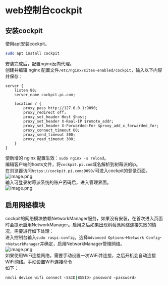 # web控制台cockpit

## 安装cockpit
使用apt安装cockpit。
```bash
sudo apt install cockpit
```
安装完成后，配置nginx反向代理。<br />创建并编辑 nginx 配置文件`/etc/nginx/sites-enabled/cockpit`，输入以下内容并保存：
```nginx
server {
    listen 80;
    server_name cockpit.pi.com;

    location / {
        proxy_pass http://127.0.0.1:9090;
        proxy_redirect off;
        proxy_set_header Host $host;
        proxy_set_header X-Real-IP $remote_addr;
        proxy_set_header X-Forwarded-For $proxy_add_x_forwarded_for;
        proxy_connect_timeout 60;
        proxy_send_timeout 300;
        proxy_read_timeout 300;
    }
}
```
使新增的 nginx 配置生效：`sudo nginx -s reload`。<br />编辑客户端的hosts文件，将`cockpit.pi.com`域名解析到树莓派的ip。<br />在浏览器访问`https://cockpit.pi.com:9090/`可进入cockpit的登录页面。<br />![image.png](https://cdn.nlark.com/yuque/0/2022/png/763022/1667709668371-260a3c91-a2e9-478d-b57d-5b9345594d0f.png#averageHue=%23555555&clientId=u059e8ea5-a1a0-4&from=paste&height=976&id=u89269c4a&originHeight=976&originWidth=1843&originalType=binary&ratio=1&rotation=0&showTitle=false&size=416900&status=done&style=none&taskId=u83dcf54c-f653-4fb0-b437-8060bc2cc4e&title=&width=1843)<br />输入可登录树莓派系统的账户密码后，进入管理界面。<br />![image.png](https://cdn.nlark.com/yuque/0/2022/png/763022/1667710876812-04b95a10-8fe5-464d-b647-a266a4a02cf7.png#averageHue=%23e0c695&clientId=u3e2392ce-9421-4&from=paste&height=976&id=u5c6a1972&originHeight=976&originWidth=1843&originalType=binary&ratio=1&rotation=0&showTitle=false&size=94465&status=done&style=none&taskId=u08d62b91-a414-4476-9556-e1449ce9c09&title=&width=1843)
## 启用网络模块
cockpit的网络模块依赖NetworkManager服务，如果没有安装，在首次进入页面时会提示启用NetworkManager。启用之后如果出现树莓派网络连接失败的情况，需要进行如下处理：<br />进入控制台输入`sudo raspi-config`，选择`Advanced Options`->`Network Config`->`NetworkManager`并确定，启用NetworkManager管理网络。<br />![image.png](https://cdn.nlark.com/yuque/0/2022/png/763022/1667712317469-2e94fedd-9a95-4d79-bda8-88250a2d96d0.png#averageHue=%237ab2e0&clientId=u3e2392ce-9421-4&from=paste&height=816&id=ufdd90579&originHeight=816&originWidth=1113&originalType=binary&ratio=1&rotation=0&showTitle=false&size=49187&status=done&style=none&taskId=u1b227016-b2ad-4912-be55-7897940d5fc&title=&width=1113)<br />如果使用WiFi连接网络，需要手动设置一次WiFi并连接，之后开机会自动连接WiFi网络。手动设置WiFi连接命令<br />如下：
```bash
nmcli device wifi connect <SSID|BSSID> password <password>
```

